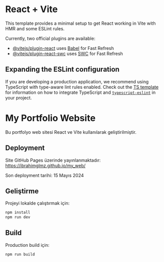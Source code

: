 # React + Vite

This template provides a minimal setup to get React working in Vite with HMR and some ESLint rules.

Currently, two official plugins are available:

- [@vitejs/plugin-react](https://github.com/vitejs/vite-plugin-react/blob/main/packages/plugin-react) uses [Babel](https://babeljs.io/) for Fast Refresh
- [@vitejs/plugin-react-swc](https://github.com/vitejs/vite-plugin-react/blob/main/packages/plugin-react-swc) uses [SWC](https://swc.rs/) for Fast Refresh

## Expanding the ESLint configuration

If you are developing a production application, we recommend using TypeScript with type-aware lint rules enabled. Check out the [TS template](https://github.com/vitejs/vite/tree/main/packages/create-vite/template-react-ts) for information on how to integrate TypeScript and [`typescript-eslint`](https://typescript-eslint.io) in your project.

# My Portfolio Website

Bu portfolyo web sitesi React ve Vite kullanılarak geliştirilmiştir.

## Deployment

Site GitHub Pages üzerinde yayınlanmaktadır:
https://ibrahimglmz.github.io/my_web/

Son deployment tarihi: 15 Mayıs 2024

## Geliştirme

Projeyi lokalde çalıştırmak için:

```bash
npm install
npm run dev
```

## Build

Production build için:

```bash
npm run build
```
